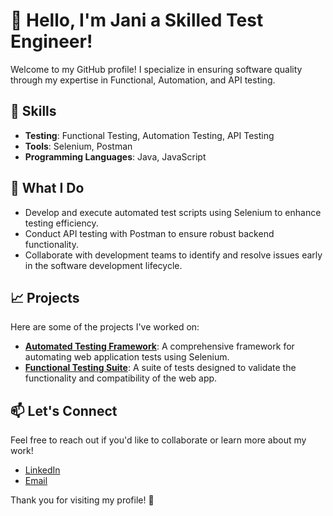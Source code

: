 # 👋 Hello, I'm Jani a Skilled Test Engineer!

Welcome to my GitHub profile! I specialize in ensuring software quality through my expertise in Functional, Automation, and API testing.

## 🔧 Skills

- **Testing**: Functional Testing, Automation Testing, API Testing
- **Tools**: Selenium, Postman
- **Programming Languages**: Java, JavaScript

## 🌟 What I Do

- Develop and execute automated test scripts using Selenium to enhance testing efficiency.
- Conduct API testing with Postman to ensure robust backend functionality.
- Collaborate with development teams to identify and resolve issues early in the software development lifecycle.

## 📈 Projects

Here are some of the projects I've worked on:

- **[Automated Testing Framework](https://github.com/Ahamadjanishaik/Naaptol_Automation.git)**: A comprehensive framework for automating web application tests using Selenium.
- **[Functional Testing Suite](https://github.com/Ahamadjanishaik/Functional_Testing_project.git)**: A suite of tests designed to validate the functionality and compatibility of the web app.

## 📫 Let's Connect

Feel free to reach out if you'd like to collaborate or learn more about my work!

- [LinkedIn](https://www.linkedin.com/in/jani-shaik-3a89b9274/)
- [Email](shaikahamadjani4@gmail.com)

Thank you for visiting my profile! 🚀

